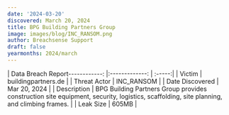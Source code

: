 ```yaml
---
date: '2024-03-20'
discovered: March 20, 2024
title: BPG Building Partners Group
image: images/blog/INC_RANSOM.png
author: Breachsense Support
draft: false
yearmonths: 2024/march
---
```


| Data Breach Report------------:     |:-------------:    | :-----:|
| Victim      | buildingpartners.de      | 
| Threat Actor      | INC_RANSOM      | 
| Date Discovered      | Mar 20, 2024      | 
| Description      | BPG Building Partners Group provides construction site equipment, security, logistics, scaffolding, site planning, and climbing frames.      | 
| Leak Size      | 605MB      | 


